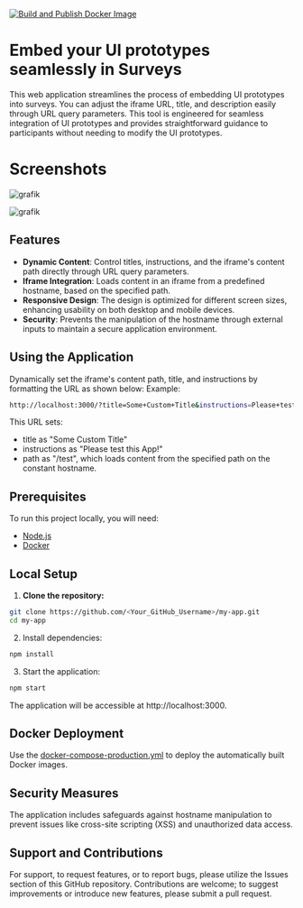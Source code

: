 [![Build and Publish Docker Image](https://github.com/appreciated/survey-ui-prototype-wrapper/actions/workflows/docker-publish.yml/badge.svg)](https://github.com/appreciated/survey-ui-prototype-wrapper/actions/workflows/docker-publish.yml)

# Embed your UI prototypes seamlessly in Surveys

This web application streamlines the process of embedding UI prototypes into surveys. You can adjust the iframe URL, title, and description easily through URL query parameters. This tool is engineered for seamless integration of UI prototypes and provides straightforward guidance to participants without needing to modify the UI prototypes.

# Screenshots
![grafik](https://github.com/appreciated/survey-ui-prototype-wrapper/assets/1729845/6599e7ed-672c-4fa2-b6ac-be7955af593e)

![grafik](https://github.com/appreciated/survey-ui-prototype-wrapper/assets/1729845/35e9c515-ddd2-4bfd-9ef3-527cbd739308)

## Features

- **Dynamic Content**: Control titles, instructions, and the iframe's content path directly through URL query parameters.
- **Iframe Integration**: Loads content in an iframe from a predefined hostname, based on the specified path.
- **Responsive Design**: The design is optimized for different screen sizes, enhancing usability on both desktop and mobile devices.
- **Security**: Prevents the manipulation of the hostname through external inputs to maintain a secure application environment.

## Using the Application

Dynamically set the iframe's content path, title, and instructions by formatting the URL as shown below:
Example:
```bash
http://localhost:3000/?title=Some+Custom+Title&instructions=Please+test+this+App!&path=/test
```

This URL sets:
- title as "Some Custom Title"
- instructions as "Please test this App!"
- path as "/test", which loads content from the specified path on the constant hostname.

## Prerequisites

To run this project locally, you will need:

- [Node.js](https://nodejs.org/)
- [Docker](https://www.docker.com/)

## Local Setup

1. **Clone the repository:**
```bash
git clone https://github.com/<Your_GitHub_Username>/my-app.git
cd my-app
```
2. Install dependencies:

```bash
npm install
```

3. Start the application:

```bash
npm start
```
The application will be accessible at http://localhost:3000.


## Docker Deployment
Use the [docker-compose-production.yml](https://github.com/appreciated/survey-ui-prototype-wrapper/blob/main/docker-compose-production.yml) to deploy the automatically built Docker images.

## Security Measures

The application includes safeguards against hostname manipulation to prevent issues like cross-site scripting (XSS) and unauthorized data access.

## Support and Contributions
For support, to request features, or to report bugs, please utilize the Issues section of this GitHub repository. Contributions are welcome; to suggest improvements or introduce new features, please submit a pull request.
